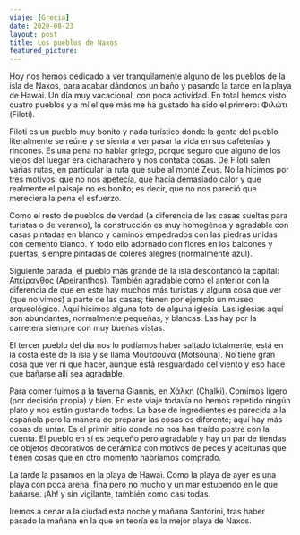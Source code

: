 ```yaml
---
viaje: [Grecia]
date: 2020-08-23
layout: post
title: Los pueblos de Naxos
featured_picture: 
---
```


Hoy nos hemos dedicado a ver tranquilamente alguno de los pueblos de la isla de Naxos, para acabar dándonos un baño y pasando la tarde en la playa de Hawai. Un día muy vacacional, con poca actividad. En total hemos visto cuatro pueblos y a mí el que más me ha gustado ha sido el primero: Φιλώτι (Filoti).

Filoti es un pueblo muy bonito y nada turístico donde la gente del pueblo literalmente se reúne y se sienta a ver pasar la vida en sus cafeterías y rincones. Es una pena no hablar griego, porque seguro que alguno de los viejos del luegar era dicharachero y nos contaba cosas. De Filoti salen varias rutas, en particular la ruta que sube al monte Zeus. No la hicimos por tres motivos: que no nos apetecía, que hacía demasiado calor y que realmente el paisaje no es bonito; es decir, que no nos pareció que mereciera la pena el esfuerzo.

Como el resto de pueblos de verdad (a diferencia de las casas sueltas para turistas o de veraneo), la construcción es muy homogénea y agradable con casas pintadas en blanco y caminos empedrados con las piedras unidas con cemento blanco. Y todo ello adornado con flores en los balcones y puertas, siempre pintadas de coleres alegres (normalmente azul).

Siguiente parada, el pueblo más grande de la isla descontando la capital: Απείρανθος (Apeiranthos). También agradable como el anterior con la diferencia de que en este hay muchos más turistas y alguna cosa que ver (que no vimos) a parte de las casas; tienen por ejemplo un museo arqueológico. Aquí hicimos alguna foto de alguna iglesia. Las iglesias aquí son abundantes, normalmente pequeñas, y blancas. Las hay por la carretera siempre con muy buenas vistas.

El tercer pueblo del día nos lo podíamos haber saltado totalmente, está en la costa este de la isla y se llama Μουτσούνα (Motsouna). No tiene gran cosa que ver ni que hacer, aunque está resguardado del viento y eso hace que bañarse allí sea agradable.

Para comer fuimos a la taverna Giannis, en Χάλκη (Chalki). Comimos ligero (por decisión propia) y bien. En este viaje todavía no hemos repetido ningún plato y nos están gustando todos. La base de ingredientes es parecida a la española pero la manera de preparar las cosas es diferente; aquí hay más cosas de untar. Es el primir sitio donde no nos han traído postre con la cuenta. El pueblo en sí es pequeño pero agradable y hay un par de tiendas de objetos decorativos de cerámica con motivos de peces y aceitunas que tienen cosas que en otro momento habríamos comprado.

La tarde la pasamos en la playa de Hawai. Como la playa de ayer es una playa con poca arena, fina pero no mucho y un mar estupendo en le que bañarse. ¡Ah! y sin vigilante, también como casi todas.

Iremos a cenar a la ciudad esta noche y mañana Santorini, tras haber pasado la mañana en la que en teoría es la mejor playa de Naxos.